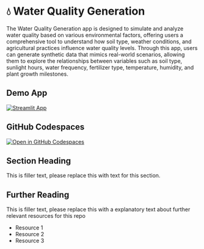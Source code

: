 # 💧 Water Quality Generation


The Water Quality Generation app is designed to simulate and analyze water quality based on various environmental factors, offering users a comprehensive tool to understand how soil type, weather conditions, and agricultural practices influence water quality levels. Through this app, users can generate synthetic data that mimics real-world scenarios, allowing them to explore the relationships between variables such as soil type, sunlight hours, water frequency, fertilizer type, temperature, humidity, and plant growth milestones.

## Demo App

[![Streamlit App](https://static.streamlit.io/badges/streamlit_badge_black_white.svg)](https://waterqualitygeneration.streamlit.app/)

## GitHub Codespaces

[![Open in GitHub Codespaces](https://github.com/codespaces/badge.svg)](https://codespaces.new/streamlit/app-starter-kit?quickstart=1)

## Section Heading

This is filler text, please replace this with text for this section.

## Further Reading

This is filler text, please replace this with a explanatory text about further relevant resources for this repo
- Resource 1
- Resource 2
- Resource 3
